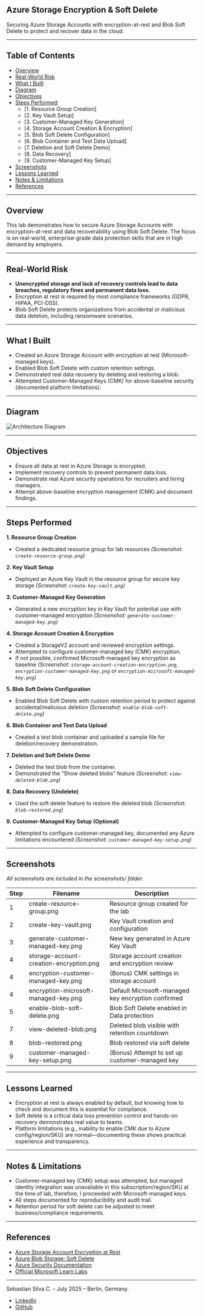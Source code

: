 ## Azure Storage Encryption & Soft Delete

Securing Azure Storage Accounts with encryption-at-rest and Blob Soft Delete to protect and recover data in the cloud.

---

## Table of Contents

- [Overview](#overview)
- [Real-World Risk](#real-world-risk)
- [What I Built](#what-i-built)
- [Diagram](#diagram)
- [Objectives](#objectives)
- [Steps Performed](#steps-performed)
  - [1. Resource Group Creation]
  - [2. Key Vault Setup]
  - [3. Customer-Managed Key Generation]
  - [4. Storage Account Creation & Encryption] 
  - [5. Blob Soft Delete Configuration]
  - [6. Blob Container and Test Data Upload] 
  - [7. Deletion and Soft Delete Demo] 
  - [8. Data Recovery] 
  - [9. Customer-Managed Key Setup]
- [Screenshots](#screenshots)
- [Lessons Learned](#lessons-learned)
- [Notes & Limitations](#notes--limitations)
- [References](#references)

---

## Overview

This lab demonstrates how to secure Azure Storage Accounts with encryption-at-rest and data recoverability using Blob Soft Delete. The focus is on real-world, enterprise-grade data protection skills that are in high demand by employers.

---

## Real-World Risk

- **Unencrypted storage and lack of recovery controls lead to data breaches, regulatory fines and permanent data loss.**  
- Encryption at rest is required by most compliance frameworks (GDPR, HIPAA, PCI-DSS).  
- Blob Soft Delete protects organizations from accidental or malicious data deletion, including ransomware scenarios.

---

## What I Built

- Created an Azure Storage Account with encryption at rest (Microsoft-managed keys).
- Enabled Blob Soft Delete with custom retention settings.
- Demonstrated real data recovery by deleting and restoring a blob.
- Attempted Customer-Managed Keys (CMK) for above-baseline security (documented platform limitations).

---

## Diagram

![Architecture Diagram](diagram.png)

---

## Objectives

- Ensure all data at rest in Azure Storage is encrypted.
- Implement recovery controls to prevent permanent data loss.
- Demonstrate real Azure security operations for recruiters and hiring managers.
- Attempt above-baseline encryption management (CMK) and document findings.

---

## Steps Performed

**1. Resource Group Creation**  
   - Created a dedicated resource group for lab resources *(Screenshot: `create-resource-group.png`)*

**2. Key Vault Setup**  
   - Deployed an Azure Key Vault in the resource group for secure key storage *(Screenshot: `create-key-vault.png`)*

**3. Customer-Managed Key Generation**  
   - Generated a new encryption key in Key Vault for potential use with customer-managed encryption *(Screenshot: `generate-customer-managed-key.png`)*

**4. Storage Account Creation & Encryption**  
   - Created a StorageV2 account and reviewed encryption settings.  
   - Attempted to configure customer-managed key (CMK) encryption.  
   - If not possible, confirmed Microsoft-managed key encryption as baseline *(Screenshot: `storage-account-creation-encryption.png`, `encryption-customer-managed-key.png` or `encryption-microsoft-managed-key.png`)*

**5. Blob Soft Delete Configuration**  
   - Enabled Blob Soft Delete with custom retention period to protect against accidental/malicious deletion *(Screenshot: `enable-blob-soft-delete.png`)*

**6. Blob Container and Test Data Upload**  
   - Created a test blob container and uploaded a sample file for deletion/recovery demonstration.

**7. Deletion and Soft Delete Demo**  
   - Deleted the test blob from the container.  
   - Demonstrated the “Show deleted blobs” feature *(Screenshot: `view-deleted-blob.png`)*

**8. Data Recovery (Undelete)**  
   - Used the soft delete feature to restore the deleted blob *(Screenshot: `blob-restored.png`)*

**9. Customer-Managed Key Setup (Optional)**  
   - Attempted to configure customer-managed key, documented any Azure limitations encountered *(Screenshot: `customer-managed-key-setup.png`)*

---

## Screenshots

*All screenshots are included in the screenshots/ folder.*

| Step | Filename                                | Description                                        |
| ---- | --------------------------------------- | -------------------------------------------------- |
| 1    | create-resource-group.png               | Resource group created for the lab                 |
| 2    | create-key-vault.png                    | Key Vault creation and configuration               |
| 3    | generate-customer-managed-key.png       | New key generated in Azure Key Vault               |
| 4    | storage-account-creation-encryption.png | Storage account creation and encryption review     |
| 4    | encryption-customer-managed-key.png     | (Bonus) CMK settings in storage account            |
| 4    | encryption-microsoft-managed-key.png    | Default Microsoft-managed key encryption confirmed |
| 5    | enable-blob-soft-delete.png             | Blob Soft Delete enabled in Data protection        |
| 7    | view-deleted-blob.png                   | Deleted blob visible with retention countdown      |
| 8    | blob-restored.png                       | Blob restored via soft delete                      |
| 9    | customer-managed-key-setup.png          | (Bonus) Attempt to set up customer-managed key     |

---

## Lessons Learned

- Encryption at rest is always enabled by default, but knowing how to check and document this is essential for compliance.
- Soft delete is a critical data loss prevention control and hands-on recovery demonstrates real value to teams.
- Platform limitations (e.g., inability to enable CMK due to Azure config/region/SKU) are normal—documenting these shows practical experience and transparency.

---

## Notes & Limitations

- Customer-managed key (CMK) setup was attempted, but managed identity integration was unavailable in this subscription/region/SKU at the time of lab, therefore, I proceeded with Microsoft-managed keys.
- All steps documented for reproducibility and audit trail.
- Retention period for soft delete can be adjusted to meet business/compliance requirements.

---

## References

- [Azure Storage Account Encryption at Rest](https://docs.microsoft.com/en-us/azure/storage/common/storage-service-encryption)
- [Azure Blob Storage: Soft Delete](https://docs.microsoft.com/en-us/azure/storage/blobs/soft-delete-blob-overview)
- [Azure Security Documentation](https://docs.microsoft.com/en-us/azure/security/)
- [Official Microsoft Learn Labs](https://learn.microsoft.com/en-us/training/modules/secure-azure-storage-account/)

---

Sebastian Silva C. – July 2025 – Berlin, Germany.
- [LinkedIn](https://www.linkedin.com/in/sebastiansilc/)
- [GitHub](https://github.com/SebaSilC)
